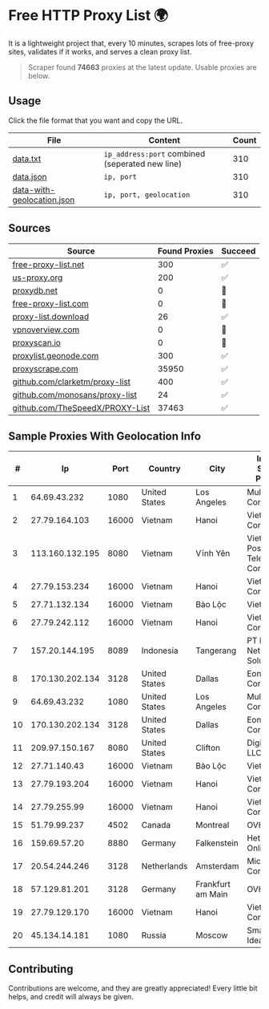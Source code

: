 
# Free HTTP Proxy List 🌍

It is a lightweight project that, every 10 minutes, scrapes lots of free-proxy sites, validates if it works, and serves a clean proxy list.


> Scraper found **74663** proxies at the latest update. Usable proxies are below.

## Usage

Click the file format that you want and copy the URL.


|File|Content|Count|
|----|-------|-----|
|[data.txt](https://raw.githubusercontent.com/themiralay/Proxy-List-World/master/data.txt)|`ip_address:port` combined (seperated new line)|310|
|[data.json](https://raw.githubusercontent.com/themiralay/Proxy-List-World/master/data.json)|`ip, port`|310|
|[data-with-geolocation.json](https://raw.githubusercontent.com/themiralay/Proxy-List-World/master/data-with-geolocation.json)|`ip, port, geolocation`|310|

## Sources

|Source|Found Proxies|Succeed|
|------|-------------|-------|
|[free-proxy-list.net](https://free-proxy-list.net)|300|✅|
|[us-proxy.org](https://www.us-proxy.org)|200|✅|
|[proxydb.net](http://proxydb.net)|0|🚫|
|[free-proxy-list.com](https://free-proxy-list.com/?page=&port=&type%5B%5D=http&type%5B%5D=https&up_time=0&search=Search)|0|🚫|
|[proxy-list.download](https://www.proxy-list.download/HTTP)|26|✅|
|[vpnoverview.com](https://vpnoverview.com/privacy/anonymous-browsing/free-proxy-servers)|0|🚫|
|[proxyscan.io](https://www.proxyscan.io)|0|🚫|
|[proxylist.geonode.com](https://proxylist.geonode.com/api/proxy-list?limit=300&page=1&sort_by=lastChecked&sort_type=desc&protocols=http,https)|300|✅|
|[proxyscrape.com](https://api.proxyscrape.com/v2/?request=displayproxies&protocol=http&timeout=10000&country=all&ssl=all&anonymity=all)|35950|✅|
|[github.com/clarketm/proxy-list](https://raw.githubusercontent.com/clarketm/proxy-list/master/proxy-list-raw.txt)|400|✅|
|[github.com/monosans/proxy-list](https://raw.githubusercontent.com/monosans/proxy-list/main/proxies/http.txt)|24|✅|
|[github.com/TheSpeedX/PROXY-List](https://raw.githubusercontent.com/TheSpeedX/PROXY-List/master/http.txt)|37463|✅|


## Sample Proxies With Geolocation Info

|#|Ip|Port|Country|City|Internet Service Provider|
|-|--|----|-------|----|-------------------------|
|1|64.69.43.232|1080|United States|Los Angeles|Multacom Corporation|
|2|27.79.164.103|16000|Vietnam|Hanoi|Viettel Corporation|
|3|113.160.132.195|8080|Vietnam|Vĩnh Yên|VietNam Post and Telecom Corporation|
|4|27.79.153.234|16000|Vietnam|Hanoi|Viettel Corporation|
|5|27.71.132.134|16000|Vietnam|Bảo Lộc|Viettel Group|
|6|27.79.242.112|16000|Vietnam|Hanoi|Viettel Corporation|
|7|157.20.144.195|8089|Indonesia|Tangerang|PT Lintas Network Solusi|
|8|170.130.202.134|3128|United States|Dallas|Eonix Corporation|
|9|64.69.43.232|1080|United States|Los Angeles|Multacom Corporation|
|10|170.130.202.134|3128|United States|Dallas|Eonix Corporation|
|11|209.97.150.167|8080|United States|Clifton|DigitalOcean, LLC|
|12|27.71.140.43|16000|Vietnam|Bảo Lộc|Viettel Group|
|13|27.79.193.204|16000|Vietnam|Hanoi|Viettel Corporation|
|14|27.79.255.99|16000|Vietnam|Hanoi|Viettel Corporation|
|15|51.79.99.237|4502|Canada|Montreal|OVH SAS|
|16|159.69.57.20|8880|Germany|Falkenstein|Hetzner Online GmbH|
|17|20.54.244.246|3128|Netherlands|Amsterdam|Microsoft Corporation|
|18|57.129.81.201|3128|Germany|Frankfurt am Main|OVH SAS|
|19|27.79.129.170|16000|Vietnam|Hanoi|Viettel Corporation|
|20|45.134.14.181|1080|Russia|Moscow|Smart Digital Ideas DOO|



## Contributing

Contributions are welcome, and they are greatly appreciated! Every
little bit helps, and credit will always be given.

